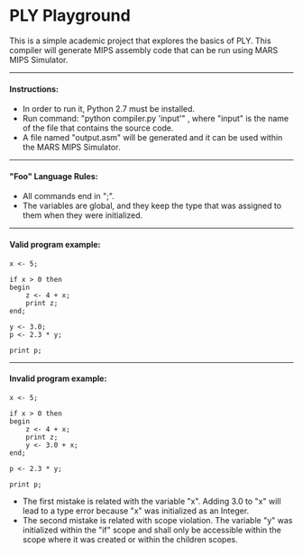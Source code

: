 PLY Playground
==========================================

This is a simple academic project that explores the basics of PLY. This compiler will generate MIPS assembly code that can be run using MARS MIPS Simulator.

----
#### Instructions:
* In order to run it, Python 2.7 must be installed.
* Run command: "python compiler.py 'input'" , where "input" is the name of the file that contains the source code.
* A file named "output.asm" will be generated and it can be used within the MARS MIPS Simulator.

----
#### "Foo" Language Rules:
* All commands end in ";".
* The variables are global, and they keep the type that was assigned to them when they were initialized.

----
#### Valid program example:
	x <- 5;

	if x > 0 then
	begin
		z <- 4 + x;
		print z;
	end;

	y <- 3.0;
	p <- 2.3 * y;

	print p;

----
#### Invalid program example:

	x <- 5;

	if x > 0 then
	begin
		z <- 4 + x;
		print z;
		y <- 3.0 + x;
	end;

	p <- 2.3 * y;

	print p;


- The first mistake is related with the variable "x". Adding 3.0 to "x" will lead to a type error because "x" was initialized as an Integer.
- The second mistake is related with scope violation. The variable "y" was initialized within the "if" scope and shall only be accessible within the scope where it was created or within the children scopes.
